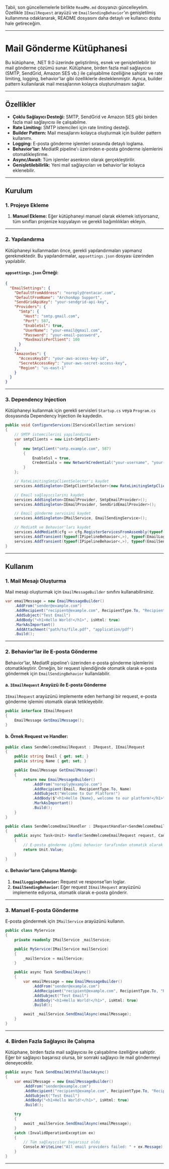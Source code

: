 ﻿Tabii, son güncellemelerle birlikte `ReadMe.md` dosyanızı güncelleyelim. Özellikle `IEmailRequest` arayüzü ve `EmailSendingBehavior`'ın genişletilmiş kullanımına odaklanarak, README dosyasını daha detaylı ve kullanıcı dostu hale getireceğim.

---

# Mail Gönderme Kütüphanesi

Bu kütüphane, .NET 9.0 üzerinde geliştirilmiş, esnek ve genişletilebilir bir mail gönderme çözümü sunar. Kütüphane, birden fazla mail sağlayıcısı (SMTP, SendGrid, Amazon SES vb.) ile çalışabilme özelliğine sahiptir ve rate limiting, logging, behavior'lar gibi özelliklerle desteklenmiştir. Ayrıca, builder pattern kullanılarak mail mesajlarının kolayca oluşturulmasını sağlar.

---

## Özellikler

- **Çoklu Sağlayıcı Desteği:** SMTP, SendGrid ve Amazon SES gibi birden fazla mail sağlayıcısı ile çalışabilme.
- **Rate Limiting:** SMTP istemcileri için rate limiting desteği.
- **Builder Pattern:** Mail mesajlarını kolayca oluşturmak için builder pattern kullanımı.
- **Logging:** E-posta gönderme işlemleri sırasında detaylı loglama.
- **Behavior'lar:** MediatR pipeline'ı üzerinden e-posta gönderme işlemlerini otomatikleştirme.
- **Async/Await:** Tüm işlemler asenkron olarak gerçekleştirilir.
- **Genişletilebilirlik:** Yeni mail sağlayıcıları ve behavior'lar kolayca eklenebilir.

---

## Kurulum

### 1. Projeye Ekleme

1. **Manuel Ekleme:** Eğer kütüphaneyi manuel olarak eklemek istiyorsanız, tüm sınıfları projenize kopyalayın ve gerekli bağımlılıkları ekleyin.

---

### 2. Yapılandırma

Kütüphaneyi kullanmadan önce, gerekli yapılandırmaları yapmanız gerekmektedir. Bu yapılandırmalar, `appsettings.json` dosyası üzerinden yapılabilir.

#### `appsettings.json` Örneği:

```json
{
  "EmailSettings": {
    "DefaultFromAddress": "noreply@rentacar.com",
    "DefaultFromName": "ArchonApp Support",
    "SendGridApiKey": "your-sendgrid-api-key",
    "Providers": {
      "Smtp": {
        "Host": "smtp.gmail.com",
        "Port": 587,
        "EnableSsl": true,
        "UserName": "your-email@gmail.com",
        "Password": "your-email-password",
        "MaxEmailsPerClient": 100
      }
    },
    "AmazonSes": {
      "AccessKeyId": "your-aws-access-key-id",
      "SecretAccessKey": "your-aws-secret-access-key",
      "Region": "us-east-1"
    }
  }
}
```

---

### 3. Dependency Injection

Kütüphaneyi kullanmak için gerekli servisleri `Startup.cs` veya `Program.cs` dosyasında Dependency Injection ile kaydedin.

```csharp
public void ConfigureServices(IServiceCollection services)
{
    // SMTP istemcilerini yapılandırma
    var smtpClients = new List<SmtpClient>
    {
        new SmtpClient("smtp.example.com", 587)
        {
            EnableSsl = true,
            Credentials = new NetworkCredential("your-username", "your-password")
        }
    };

    // RateLimitingSmtpClientSelector'ı kaydet
    services.AddSingleton<ISmtpClientSelector>(new RateLimitingSmtpClientSelector(smtpClients, 100));

    // Email sağlayıcılarını kaydet
    services.AddSingleton<IEmailProvider, SmtpEmailProvider>();
    services.AddSingleton<IEmailProvider, SendGridEmailProvider>();

    // Email gönderme servisini kaydet
    services.AddSingleton<IMailService, EmailSendingService>();

    // MediatR ve Behavior'ları kaydet
    services.AddMediatR(cfg => cfg.RegisterServicesFromAssembly(typeof(Program).Assembly));
    services.AddTransient(typeof(IPipelineBehavior<,>), typeof(EmailLoggingBehavior<,>));
    services.AddTransient(typeof(IPipelineBehavior<,>), typeof(EmailSendingBehavior<,>));
}
```

---

## Kullanım

### 1. Mail Mesajı Oluşturma

Mail mesajı oluşturmak için `EmailMessageBuilder` sınıfını kullanabilirsiniz.

```csharp
var emailMessage = new EmailMessageBuilder()
    .AddFrom("sender@example.com")
    .AddRecipient("recipient@example.com", RecipientType.To, "Recipient Name")
    .AddSubject("Test Email")
    .AddBody("<h1>Hello World!</h1>", isHtml: true)
    .MarkAsImportant()
    .AddAttachment("path/to/file.pdf", "application/pdf")
    .Build();
```

---

### 2. Behavior'lar ile E-posta Gönderme

Behavior'lar, MediatR pipeline'ı üzerinden e-posta gönderme işlemlerini otomatikleştirir. Örneğin, bir request işlendiğinde otomatik olarak e-posta göndermek için `EmailSendingBehavior` kullanılabilir.

#### a. **`IEmailRequest` Arayüzü ile E-posta Gönderme**

`IEmailRequest` arayüzünü implemente eden herhangi bir request, e-posta gönderme işlemini otomatik olarak tetikleyebilir.

```csharp
public interface IEmailRequest
{
    EmailMessage GetEmailMessage();
}
```

#### b. **Örnek Request ve Handler:**

```csharp
public class SendWelcomeEmailRequest : IRequest, IEmailRequest
{
    public string Email { get; set; }
    public string Name { get; set; }

    public EmailMessage GetEmailMessage()
    {
        return new EmailMessageBuilder()
            .AddFrom("noreply@example.com")
            .AddRecipient(Email, RecipientType.To, Name)
            .AddSubject("Welcome to Our Platform!")
            .AddBody($"<h1>Hello {Name}, welcome to our platform!</h1>", isHtml: true)
            .MarkAsImportant()
            .Build();
    }
}

public class SendWelcomeEmailHandler : IRequestHandler<SendWelcomeEmailRequest>
{
    public async Task<Unit> Handle(SendWelcomeEmailRequest request, CancellationToken cancellationToken)
    {
        // E-posta gönderme işlemi behavior tarafından otomatik olarak yapılacak
        return Unit.Value;
    }
}
```

#### c. **Behavior'ların Çalışma Mantığı:**

1. **`EmailLoggingBehavior`:** Request ve response'ları loglar.
2. **`EmailSendingBehavior`:** Eğer request `IEmailRequest` arayüzünü implemente ediyorsa, otomatik olarak e-posta gönderir.

---

### 3. Manuel E-posta Gönderme

E-posta göndermek için `IMailService` arayüzünü kullanın.

```csharp
public class MyService
{
    private readonly IMailService _mailService;

    public MyService(IMailService mailService)
    {
        _mailService = mailService;
    }

    public async Task SendEmailAsync()
    {
        var emailMessage = new EmailMessageBuilder()
            .AddFrom("sender@example.com")
            .AddRecipient("recipient@example.com", RecipientType.To, "Recipient Name")
            .AddSubject("Test Email")
            .AddBody("<h1>Hello World!</h1>", isHtml: true)
            .Build();

        await _mailService.SendEmailAsync(emailMessage);
    }
}
```

---

### 4. Birden Fazla Sağlayıcı ile Çalışma

Kütüphane, birden fazla mail sağlayıcısı ile çalışabilme özelliğine sahiptir. Eğer bir sağlayıcı başarısız olursa, bir sonraki sağlayıcı ile mail göndermeyi deneyecektir.

```csharp
public async Task SendEmailWithFallbackAsync()
{
    var emailMessage = new EmailMessageBuilder()
        .AddFrom("sender@example.com")
        .AddRecipient("recipient@example.com", RecipientType.To, "Recipient Name")
        .AddSubject("Test Email")
        .AddBody("<h1>Hello World!</h1>", isHtml: true)
        .Build();

    try
    {
        await _mailService.SendEmailAsync(emailMessage);
    }
    catch (InvalidOperationException ex)
    {
        // Tüm sağlayıcılar başarısız oldu
        Console.WriteLine("All email providers failed: " + ex.Message);
    }
}
```

---